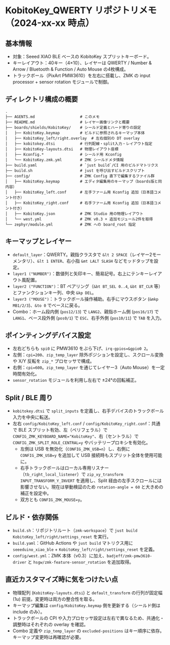 # KobitoKey_QWERTY リポジトリメモ（2024-xx-xx 時点）

## 基本情報
- 対象：Seeed XIAO BLE ベースの KobitoKey スプリットキーボード。
- キーレイアウト：40キー（4×10）、レイヤーは QWERTY / Number & Arrow / Bluetooth & Function / Auto Mouse の4枚構成。
- トラックボール（PixArt PMW3610）を左右に搭載し、ZMK の input processor + sensor rotation モジュールで制御。

## ディレクトリ構成の概要

```
.
├── AGENTS.md                    # このメモ
├── README.md                    # レイヤー画像リンクと概要
├── boards/shields/KobitoKey/    # シールド定義とハード寄りの設定
│   ├── KobitoKey.keymap         # ビルドに参照されるキーマップ本体
│   ├── KobitoKey_left/right.overlay  # 左右個別の DT overlay
│   ├── kobitokey.dtsi           # 行列配線・split入力・レイアウト指定
│   ├── KobitoKey-layouts.dtsi   # 物理レイアウト座標
│   ├── Kconfig.*                # シールド用 Kconfig
│   └── KobitoKey.zmk.yml        # ZMK シールドメタ情報
├── build.yaml                   # `just build`/CI 用のビルドマトリクス
├── build.sh                     # just を呼び出すビルドスクリプト
├── config/                      # ZMK Config 直下で編集するファイル群
│   ├── KobitoKey.keymap         # エディタ編集用のキーマップ（boards版と同内容）
│   ├── KobitoKey_left.conf      # 左手ファーム用 Kconfig 追加（日本語コメント付き）
│   ├── KobitoKey_right.conf     # 右手ファーム用 Kconfig 追加（日本語コメント付き）
│   ├── KobitoKey.json           # ZMK Studio 用の物理レイアウト
│   └── west.yml                 # ZMK v0.3 + 追加モジュール2件を取得
└── zephyr/module.yml            # ZMK への board_root 指定
```

## キーマップとレイヤー
- `default_layer`：QWERTY。親指クラスタで `&lt 2 SPACE`（レイヤー2モーメンタリ）、`&lt 1 ENTER`、右小指 `&mt LALT SLASH` などモッドタップを設定。
- `layer1 ("NUMBER")`：数値列と矢印キー、簡易記号。右上にテンキーレイアウト風配置。
- `layer2 ("FUNCTION")`：BT ペアリング（`&bt BT_SEL 0..4`, `&bt BT_CLR` 等）とファンクションキー列、中央 `&kp DEL`。
- `layer3 ("MOUSE")`：トラックボール操作補助。右手にマウスボタン (`&mkp MB1/2/3`)、`&to 0` でベースに戻る。
- Combo：ホーム段内側 (`pos12/13`) で `LANG2`、親指ホーム側 (`pos16/17`) で `LANG1`、ベース段外側 (`pos0/1`) で `ESC`、右手外側 (`pos10/11`) で `TAB` を入力。

## ポインティングデバイス設定
- 左右どちらも `spi0` に PMW3610 をぶら下げ、`irq-gpios=&gpio0 2`。
- 左側：`cpi=200`、`zip_temp_layer` 除外ポジションを設定し、スクロール変換や X/Y 反転を `zip_*` プロセッサで構成。
- 右側：`cpi=600`。`zip_temp_layer` を通じてレイヤー3（Auto Mouse）を一定時間有効化。
- `sensor_rotation` モジュールを利用し左右で ±24°の回転補正。

## Split / BLE 周り
- `kobitokey.dtsi` で `split_inputs` を定義し、右手デバイスのトラックボール入力を中央に転送。
- 左右 `config/KobitoKey_left.conf` / `config/KobitoKey_right.conf`：共通で BLE スプリット有効、左（ペリフェラル）で `CONFIG_ZMK_KEYBOARD_NAME="KobitoKey"`、右（セントラル）で `CONFIG_ZMK_SPLIT_ROLE_CENTRAL=y` やバッテリープロキシを有効化。
    - 左側は USB を無効化（`CONFIG_ZMK_USB=n`）し、右側に `CONFIG_ZMK_USB=y` を追加して USB 接続時もスプリット全体を使用可能に。
    - 右手トラックボールはローカル専用リスナー（`tb_right_local_listener`）で `zip_xy_transform INPUT_TRANSFORM_Y_INVERT` を適用し、Split 経由の左手スクロールには影響させない。現在は挙動検証のため `rotation-angle = 60` と大きめの補正を設定中。
    - 双方とも `CONFIG_ZMK_MOUSE=y`。

## ビルド・依存関係
- `build.sh`：リポジトリルート（`zmk-workspace`）で `just build KobitoKey_left/right/settings_reset` を実行。
- `build.yaml`：GitHub Actions や `just build` マトリクス用に `seeeduino_xiao_ble` + `KobitoKey_left/right/settings_reset` を定義。
- `config/west.yml`：ZMK 本体（v0.3）に加え、`badjeff/zmk-pmw3610-driver` と `hsgw/zmk-feature-sensor_rotation` を追加取得。

## 直近カスタマイズ時に気をつけたい点
- 物理配列 (`KobitoKey-layouts.dtsi`) と `default_transform` の行列が固定幅 (1u) 前提。変更時は両方の整合性を取る。
- キーマップ編集は `config/KobitoKey.keymap` 側を更新する（シールド側は include のみ）。
- トラックボールの CPI や入力プロセッサ設定は左右で異なるため、共通化・調整時はそれぞれの overlay を確認。
- Combo 定義や `zip_temp_layer` の `excluded-positions` はキー順序に依存。キーマップ変更時は再確認が必要。
